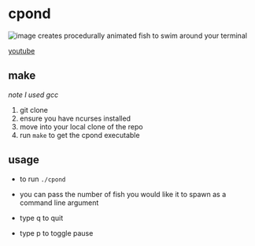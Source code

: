 # cpond
![image](https://github.com/user-attachments/assets/a8dddebd-af3d-4e20-a346-9742b1322300)
creates procedurally animated fish to swim around your terminal

[youtube](https://www.youtube.com/watch?v=OaGTJ6GPloo)

## make

_note I used gcc_

1. git clone
2. ensure you have ncurses installed
3. move into your local clone of the repo
4. run `make` to get the cpond executable

## usage
- to run `./cpond`
- you can pass the number of fish you would like it to spawn as a command line argument

- type q to quit
- type p to toggle pause
